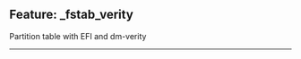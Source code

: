 ## Feature: _fstab_verity

<garden-feature> Partition table with EFI and dm-verity </garden-feature>

---
